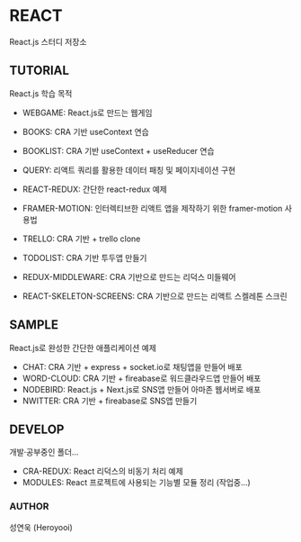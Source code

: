 # REACT
React.js 스터디 저장소

## TUTORIAL
React.js 학습 목적<br />

- WEBGAME: React.js로 만드는 웹게임
- BOOKS: CRA 기반 useContext 연습
- BOOKLIST: CRA 기반 useContext + useReducer 연습

- QUERY: 리액트 쿼리를 활용한 데이터 패칭 및 페이지네이션 구현
- REACT-REDUX: 간단한 react-redux 예제
- FRAMER-MOTION: 인터렉티브한 리액트 앱을 제작하기 위한 framer-motion 사용법
- TRELLO: CRA 기반 + trello clone

- TODOLIST: CRA 기반 투두앱 만들기
- REDUX-MIDDLEWARE: CRA 기반으로 만드는 리덕스 미들웨어
- REACT-SKELETON-SCREENS: CRA 기반으로 만드는 리액트 스켈레톤 스크린

## SAMPLE
React.js로 완성한 간단한 애플리케이션 예제<br />

- CHAT: CRA 기반 + express + socket.io로 채팅앱을 만들어 배포
- WORD-CLOUD: CRA 기반 + fireabase로 워드클라우드앱 만들어 배포
- NODEBIRD: React.js + Next.js로 SNS앱 만들어 아마존 웹서버로 배포
- NWITTER: CRA 기반 + fireabase로 SNS앱 만들기

## DEVELOP
개발·공부중인 폴더...<br />

- CRA-REDUX: React 리덕스의 비동기 처리 예제
- MODULES: React 프로젝트에 사용되는 기능별 모듈 정리 (작업중...)


### AUTHOR
성연욱 (Heroyooi)
